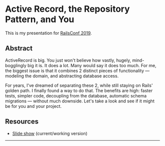 Active Record, the Repository Pattern, and You
==============================================

This is my presentation for [RailsConf 2019][railsconf].


Abstract
--------

ActiveRecord is big. You just won't believe how vastly, hugely, mind-bogglingly big it is.
It does a lot. Many would say it does too much.
For me, the biggest issue is that it combines 2 distinct pieces of functionality —
modeling the domain, and abstracting database access.

For years, I've dreamed of separating these 2, while still staying on Rails' golden path.
I finally found a way to do that.
The benefits are high: faster tests, simpler code, decoupling from the database,
automatic schema migrations — without much downside.
Let's take a look and see if it might be for you and your project.


Resources
---------

* [Slide show][current_slides] (current/working version)


---

[railsconf]: https://www.railsconf.com/
[current_slides]: https://booch.github.io/presentations/ActiveRecord_and_Repository_Pattern/slides.html#1
[remark]: https://remarkjs.com/
